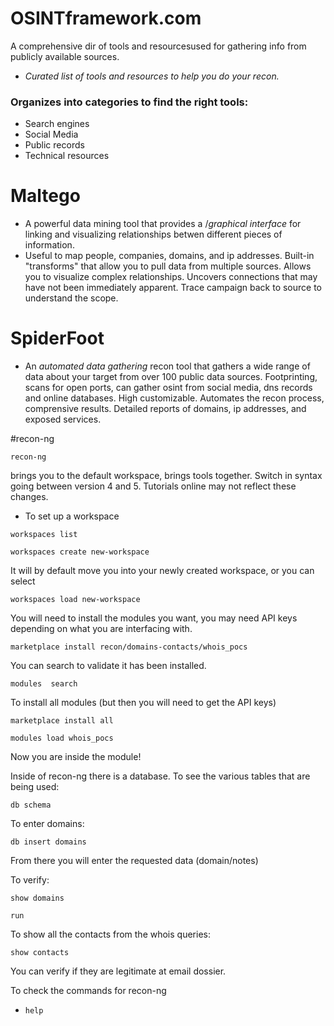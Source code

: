 # OSINTframework.com
A comprehensive dir of tools and resourcesused for gathering info from publicly available sources.
- *Curated list of tools and resources to help you do your recon.*

### Organizes into categories to find the right tools:
- Search engines
- Social Media
- Public records
- Technical resources


# Maltego
- A powerful data mining tool that provides a /*graphical interface* for linking and visualizing relationships betwen different pieces of information.
- Useful to map people, companies, domains, and ip addresses. Built-in "transforms" that allow you to pull data from multiple sources. Allows you to visualize complex relationships. Uncovers connections that may have not been immediately apparent. Trace campaign back to source to understand the scope.

# SpiderFoot
- An *automated data gathering* recon tool that gathers a wide range of data about your target from over 100 public data sources. Footprinting, scans for open ports, can gather osint from social media, dns records and online databases. High customizable. Automates the recon process, comprensive results. Detailed reports of domains, ip addresses, and exposed services.

#recon-ng
```
recon-ng
```
brings you to the default workspace, brings tools together. Switch in syntax going between version 4 and 5. Tutorials online may not reflect these changes.
- To set up a workspace
```
workspaces list
```
```
workspaces create new-workspace
```
It will by default move you into your newly created workspace, or you can select
```
workspaces load new-workspace
```
You will need to install the modules you want, you may need API keys depending on what you are interfacing with.
```
marketplace install recon/domains-contacts/whois_pocs
```
You can search to validate it has been installed.
```
modules  search
```
To install all modules (but then you will need to get the API keys)
```
marketplace install all
```

```
modules load whois_pocs
```
Now you are inside the module!

Inside of recon-ng there is a database. To see the various tables that are being used:

```
db schema
```

To enter domains:
```
db insert domains
```
From there you will enter the requested data (domain/notes)

To verify:
```
show domains
```
```
run
```

To show all the contacts from the whois queries:
```
show contacts
```
You can verify if they are legitimate at email dossier. 


To check the commands for recon-ng
- ```
  help
  ```

  
